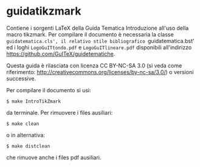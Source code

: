 guidatikzmark
=============

Contiene i sorgenti LaTeX della Guida Tematica Introduzione all'uso della macro tikzmark.
Per compilare il documento è necessaria la classe `guidatematica.cls', il relativo stile
bibliografico `guidatematica.bst' ed i loghi `LogoGuITtondo.pdf` e `LogoGuITlineare.pdf`
disponibili all'indirizzo https://github.com/GuITeX/guidetematiche.

Questa guida è rilasciata con licenza CC BY-NC-SA 3.0 (si veda come
riferimento: http://creativecommons.org/licenses/by-nc-sa/3.0/) o versioni
successive.

Per compilare il documento si usi:
````
$ make IntroTikZmark
````
da terminale. Per rimuovere i files ausiliari:
````
$ make clean
````
o in alternativa:
````
$ make distclean
````
che rimuove anche i files pdf ausiliari.
